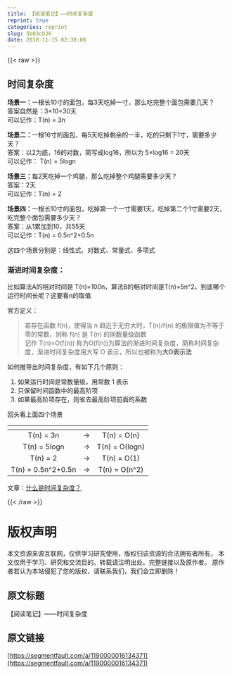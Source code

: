 ```yaml
---
title: 【阅读笔记】——时间复杂度
reprint: true
categories: reprint
slug: 5b93cb26
date: 2018-11-15 02:30:08
---
```


{{< raw >}}
<h2>&#x65F6;&#x95F4;&#x590D;&#x6742;&#x5EA6;</h2><p><strong>&#x573A;&#x666F;&#x4E00;&#xFF1A;</strong>&#x4E00;&#x6839;&#x957F;10&#x5BF8;&#x7684;&#x9762;&#x5305;&#xFF0C;&#x6BCF;3&#x5929;&#x5403;&#x6389;&#x4E00;&#x5BF8;&#xFF0C;&#x90A3;&#x4E48;&#x5403;&#x5B8C;&#x6574;&#x4E2A;&#x9762;&#x5305;&#x9700;&#x8981;&#x51E0;&#x5929;&#xFF1F;<br>&#x7B54;&#x6848;&#x81EA;&#x7136;&#x662F;&#xFF1A;3&#xD7;10=30&#x5929;<br>&#x53EF;&#x4EE5;&#x8BB0;&#x4F5C;&#xFF1A;T(n) = 3n</p><p><strong>&#x573A;&#x666F;&#x4E8C;&#xFF1A;</strong>&#x4E00;&#x6839;16&#x5BF8;&#x7684;&#x9762;&#x5305;&#xFF0C;&#x6BCF;5&#x5929;&#x5403;&#x6389;&#x5269;&#x4F59;&#x7684;&#x4E00;&#x534A;&#xFF0C;&#x5403;&#x7684;&#x53EA;&#x5269;&#x4E0B;1&#x5BF8;&#xFF0C;&#x9700;&#x8981;&#x591A;&#x5C11;&#x5929;&#xFF1F;<br>&#x7B54;&#x6848;&#xFF1A;&#x4EE5;2&#x4E3A;&#x5E95;&#xFF0C;16&#x7684;&#x5BF9;&#x6570;&#xFF0C;&#x7B80;&#x5199;&#x6210;log16&#xFF0C;&#x6240;&#x4EE5;&#x4E3A; 5&#xD7;log16 = 20&#x5929;<br>&#x53EF;&#x4EE5;&#x8BB0;&#x4F5C;&#xFF1A; T(n) = 5logn</p><p><strong>&#x573A;&#x666F;&#x4E09;&#xFF1A;</strong>&#x6BCF;2&#x5929;&#x5403;&#x6389;&#x4E00;&#x4E2A;&#x9E21;&#x817F;&#xFF0C;&#x90A3;&#x4E48;&#x5403;&#x6389;&#x6574;&#x4E2A;&#x9E21;&#x817F;&#x9700;&#x8981;&#x591A;&#x5C11;&#x5929;&#xFF1F;<br>&#x7B54;&#x6848;&#xFF1A;2&#x5929;<br>&#x53EF;&#x4EE5;&#x8BB0;&#x4F5C;&#xFF1A;T(n) = 2</p><p><strong>&#x573A;&#x666F;&#x56DB;&#xFF1A;</strong>&#x4E00;&#x6839;&#x957F;10&#x5BF8;&#x7684;&#x9762;&#x5305;&#xFF0C;&#x5403;&#x6389;&#x7B2C;&#x4E00;&#x4E2A;&#x4E00;&#x5BF8;&#x9700;&#x8981;1&#x5929;&#xFF0C;&#x5403;&#x6389;&#x7B2C;&#x4E8C;&#x4E2A;1&#x5BF8;&#x9700;&#x8981;2&#x5929;&#xFF0C;&#x5403;&#x5B8C;&#x6574;&#x4E2A;&#x9762;&#x5305;&#x9700;&#x8981;&#x591A;&#x5C11;&#x5929;&#xFF1F;<br>&#x7B54;&#x6848;&#xFF1A;&#x4ECE;1&#x7D2F;&#x52A0;&#x5230;10&#xFF0C;&#x5171;55&#x5929;<br>&#x53EF;&#x4EE5;&#x8BB0;&#x4F5C;&#xFF1A;T(n) = 0.5n^2+0.5n</p><p>&#x8FD9;&#x56DB;&#x4E2A;&#x573A;&#x666F;&#x5206;&#x522B;&#x662F;&#xFF1A;&#x7EBF;&#x6027;&#x5F0F;&#x3001;&#x5BF9;&#x6570;&#x5F0F;&#x3001;&#x5E38;&#x91CF;&#x5F0F;&#x3001;&#x591A;&#x9879;&#x5F0F;</p><h3>&#x6E10;&#x8FDB;&#x65F6;&#x95F4;&#x590D;&#x6742;&#x5EA6;&#xFF1A;</h3><p>&#x6BD4;&#x5982;&#x7B97;&#x6CD5;A&#x7684;&#x76F8;&#x5BF9;&#x65F6;&#x95F4;&#x662F; T(n)=100n&#xFF0C;&#x7B97;&#x6CD5;B&#x7684;&#x76F8;&#x5BF9;&#x65F6;&#x95F4;&#x662F;T(n)=5n^2&#xFF0C;&#x5230;&#x5E95;&#x54EA;&#x4E2A;&#x8FD0;&#x884C;&#x65F6;&#x95F4;&#x957F;&#x5462;&#xFF1F;&#x8FD9;&#x8981;&#x770B;n&#x7684;&#x53D6;&#x503C;</p><p>&#x5B98;&#x65B9;&#x5B9A;&#x4E49;&#xFF1A;</p><blockquote>&#x82E5;&#x5B58;&#x5728;&#x51FD;&#x6570; f(n)&#xFF0C;&#x4F7F;&#x5F97;&#x5F53; n &#x8D8B;&#x8FD1;&#x4E8E;&#x65E0;&#x7A77;&#x5927;&#x65F6;&#xFF0C;T(n)/f(n) &#x7684;&#x6781;&#x9650;&#x503C;&#x4E3A;&#x4E0D;&#x7B49;&#x4E8E;&#x96F6;&#x7684;&#x5E38;&#x6570;&#xFF0C;&#x5219;&#x79F0; f(n) &#x662F; T(n) &#x7684;&#x540C;&#x6570;&#x91CF;&#x7EA7;&#x51FD;&#x6570;<br>&#x8BB0;&#x4F5C; T(n)=O(f(n)) &#x79F0;&#x4E3A;O(f(n))&#x4E3A;&#x7B97;&#x6CD5;&#x7684;&#x6E10;&#x8FDB;&#x65F6;&#x95F4;&#x590D;&#x6742;&#x5EA6;&#xFF0C;&#x7B80;&#x79F0;&#x65F6;&#x95F4;&#x590D;&#x6742;&#x5EA6;&#xFF0C;&#x6E10;&#x8FDB;&#x65F6;&#x95F4;&#x590D;&#x6742;&#x5EA6;&#x7528;&#x5927;&#x5199; O &#x8868;&#x793A;&#xFF0C;&#x6240;&#x4EE5;&#x4E5F;&#x88AB;&#x79F0;&#x4E3A;<strong>&#x5927;O&#x8868;&#x793A;&#x6CD5;</strong></blockquote><p>&#x5982;&#x4F55;&#x63A8;&#x5BFC;&#x51FA;&#x65F6;&#x95F4;&#x590D;&#x6742;&#x5EA6;&#xFF0C;&#x6709;&#x5982;&#x4E0B;&#x51E0;&#x4E2A;&#x539F;&#x5219;&#xFF1A;</p><ol><li>&#x5982;&#x679C;&#x8FD0;&#x884C;&#x65F6;&#x95F4;&#x662F;&#x5E38;&#x6570;&#x91CF;&#x7EA7;&#xFF0C;&#x7528;&#x5E38;&#x6570; 1 &#x8868;&#x793A;</li><li>&#x53EA;&#x4FDD;&#x7559;&#x65F6;&#x95F4;&#x51FD;&#x6570;&#x4E2D;&#x7684;&#x6700;&#x9AD8;&#x9636;&#x9879;</li><li>&#x5982;&#x679C;&#x6700;&#x9AD8;&#x9636;&#x9879;&#x5B58;&#x5728;&#xFF0C;&#x5219;&#x7701;&#x53BB;&#x6700;&#x9AD8;&#x9636;&#x9879;&#x524D;&#x9762;&#x7684;&#x7CFB;&#x6570;</li></ol><p>&#x56DE;&#x5934;&#x770B;&#x4E0A;&#x9762;&#x56DB;&#x4E2A;&#x573A;&#x666F;</p><table><thead><tr><th align="center"></th><th align="center"></th><th align="center"></th></tr></thead><tbody><tr><td align="center">T(n) = 3n</td><td align="center">-&gt;</td><td align="center">T(n) = O(n)</td></tr><tr><td align="center">T(n) = 5logn</td><td align="center">-&gt;</td><td align="center">T(n) = O(logn)</td></tr><tr><td align="center">T(n) = 2</td><td align="center">-&gt;</td><td align="center">T(n) = O(1)</td></tr><tr><td align="center">T(n) = 0.5n^2+0.5n</td><td align="center">-&gt;</td><td align="center">T(n) = O(n^2)</td></tr></tbody></table><p>&#x6587;&#x7AE0;&#xFF1A;<a href="https://mp.weixin.qq.com/s/1rYK3urLuun5WqnibJ2t3g" rel="nofollow noreferrer">&#x4EC0;&#x4E48;&#x662F;&#x65F6;&#x95F4;&#x590D;&#x6742;&#x5EA6;&#xFF1F;</a></p>
{{< /raw >}}

# 版权声明
本文资源来源互联网，仅供学习研究使用，版权归该资源的合法拥有者所有，
本文仅用于学习、研究和交流目的。转载请注明出处、完整链接以及原作者。
原作者若认为本站侵犯了您的版权，请联系我们，我们会立即删除！

## 原文标题
【阅读笔记】——时间复杂度

## 原文链接
[https://segmentfault.com/a/1190000016134371](https://segmentfault.com/a/1190000016134371)

